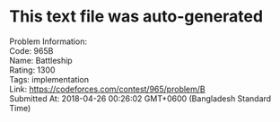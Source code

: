 # This text file was auto-generated  
  
Problem Information:  
Code: 965B  
Name: Battleship  
Rating: 1300  
Tags: implementation  
Link: https://codeforces.com/contest/965/problem/B  
Submitted At: 2018-04-26 00:26:02 GMT+0600 (Bangladesh Standard Time)  
